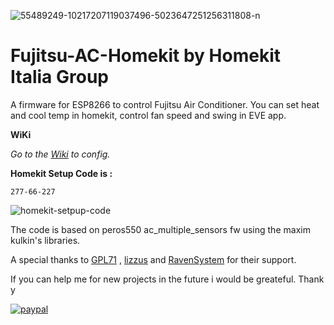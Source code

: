 <a><img src="https://i.ibb.co/Gs5KP1H/55489249-10217207119037496-5023647251256311808-n.jpg" alt="55489249-10217207119037496-5023647251256311808-n" border="0"></a>

# Fujitsu-AC-Homekit by Homekit Italia Group

A firmware for ESP8266 to control Fujitsu Air Conditioner. 
You can set heat and cool temp in homekit, control fan speed and swing in EVE app.

**WiKi**

*Go to the [Wiki](https://github.com/curla92/Fujitsu-AC-Homekit/wiki/EVE-CONFIG) to config.*

**Homekit Setup Code is :**
```
277-66-227
```

<a><img src="https://i.ibb.co/grm8XwJ/qrcode.png" alt="homekit-setpup-code" border="0"></a>

The code is based on peros550 ac_multiple_sensors fw using the maxim kulkin's libraries.

A special thanks to [GPL71](https://github.com/GPL71) , [lizzus](https://github.com/lizzus) and [RavenSystem](https://github.com/RavenSystem) for their support.

If you can help me for new projects in the future i would be greateful. Thank y

[![paypal](https://www.paypalobjects.com/en_US/IT/i/btn/btn_donateCC_LG.gif)](https://www.paypal.com/cgi-bin/webscr?cmd=_s-xclick&hosted_button_id=WKPEBA4PLFKXU&source=url)


